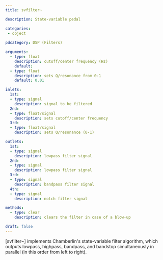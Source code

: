 ```yaml
---
title: svfilter~

description: State-variable pedal

categories:
 - object
  
pdcategory: DSP (Filters) 

arguments:
  - type: float
    description: cutoff/center frequency (Hz)
	default:
  - type: float
    description: sets Q/resonance from 0-1
    default: 0.01

inlets:
  1st:
  - type: signal
    description: signal to be filtered
  2nd:
  - type: float/signal
    description: sets cutoff/center frequency
  3rd:
  - type: float/signal
    description: sets Q/resonance (0-1)

outlets:
  1st:
  - type: signal
    description: lowpass filter signal
  2nd:
  - type: signal
    description: lowpass filter signal
  3rd:
  - type: signal
    description: bandpass filter signal
  4th:
  - type: signal
    description: notch filter signal

methods: 
  - type: clear
    description: clears the filter in case of a blow-up

draft: false
---
```


[svfilter~] implements Chamberlin's state-variable filter algorithm, which outputs lowpass, highpass, bandpass, and bandstop simultaneously in parallel (in this order from left to right).
